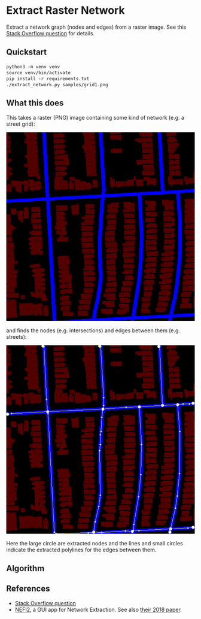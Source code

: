 # Extract Raster Network

Extract a network graph (nodes and edges) from a raster image.
See this [Stack Overflow question][1] for details.

## Quickstart

    python3 -m venv venv
    source venv/bin/activate
    pip install -r requirements.txt
    ./extract_network.py samples/grid1.png

## What this does

This takes a raster (PNG) image containing some kind of network (e.g. a street grid):

![Raster containing street grid](samples/00025.png)

and finds the nodes (e.g. intersections) and edges between them (e.g. streets):

![Image showing extracted street grid](samples/00025.grid.png)

Here the large circle are extracted nodes and the lines and small circles indicate the
extracted polylines for the edges between them.

## Algorithm

## References

- [Stack Overflow question][1]
- [NEFI2][2], a GUI app for Network Extraction. See also [their 2018 paper][3].

[1]: https://stackoverflow.com/questions/69398683/extract-street-network-from-a-raster-image
[2]: https://github.com/05dirnbe/nefi
[3]: https://arxiv.org/pdf/1502.05241.pdf
